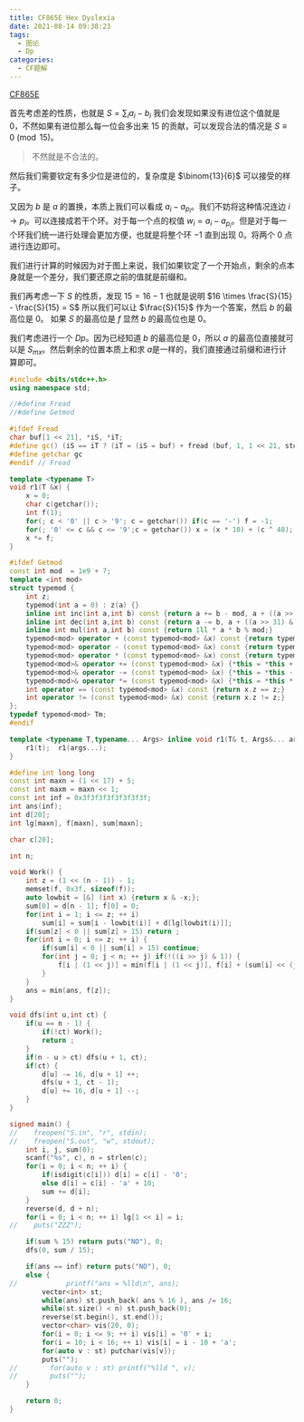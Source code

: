 ```yaml
---
title: CF865E Hex Dyslexia
date: 2021-08-14 09:38:23
tags:
  - 图论
  - Dp
categories:
  - CF题解
---
```



[CF865E](https://codeforces.com/problemset/problem/865/E)

首先考虑差的性质，也就是 $S = \sum_{i} a_i - b_i$ 我们会发现如果没有进位这个值就是 $0$，不然如果有进位那么每一位会多出来 $15$ 的贡献，可以发现合法的情况是 $S \equiv 0 \pmod {15}$。

> 不然就是不合法的。

然后我们需要钦定有多少位是进位的，复杂度是 $\binom{13}{6}$ 可以接受的样子。

又因为 $b$ 是 $a$ 的置换，本质上我们可以看成 $a_i - a_{p_i}$。我们不妨将这种情况连边 $i \to p_i$。可以连接成若干个环。对于每一个点的权值 $w_i = a_i - a_{p_i}$。但是对于每一个环我们统一进行处理会更加方便，也就是将整个环 $-1$ 直到出现 $0$。将两个 $0$ 点进行连边即可。

我们进行计算的时候因为对于图上来说，我们如果钦定了一个开始点，剩余的点本身就是一个差分，我们要还原之前的值就是前缀和。

我们再考虑一下 $S$ 的性质，发现 $15 = 16 - 1$ 也就是说明 $16 \times \frac{S}{15} - \frac{S}{15} = S$ 所以我们可以让 $\frac{S}{15}$ 作为一个答案，然后 $b$ 的最高位是 $0$。 如果 $S$ 的最高位是 $f$ 显然 $b$ 的最高位也是 $0$。

我们考虑进行一个 $Dp​$。因为已经知道 $b​$ 的最高位是 $0​$，所以 $a​$ 的最高位直接就可以是 $S_{mx}​$。然后剩余的位置本质上和求 $a​$ 是一样的，我们直接通过前缀和进行计算即可。

```cpp
#include <bits/stdc++.h>
using namespace std;

//#define Fread
//#define Getmod

#ifdef Fread
char buf[1 << 21], *iS, *iT;
#define gc() (iS == iT ? (iT = (iS = buf) + fread (buf, 1, 1 << 21, stdin), (iS == iT ? EOF : *iS ++)) : *iS ++)
#define getchar gc
#endif // Fread

template <typename T>
void r1(T &x) {
	x = 0;
	char c(getchar());
	int f(1);
	for(; c < '0' || c > '9'; c = getchar()) if(c == '-') f = -1;
	for(; '0' <= c && c <= '9';c = getchar()) x = (x * 10) + (c ^ 48);
	x *= f;
}

#ifdef Getmod
const int mod  = 1e9 + 7;
template <int mod>
struct typemod {
    int z;
    typemod(int a = 0) : z(a) {}
    inline int inc(int a,int b) const {return a += b - mod, a + ((a >> 31) & mod);}
    inline int dec(int a,int b) const {return a -= b, a + ((a >> 31) & mod);}
    inline int mul(int a,int b) const {return 1ll * a * b % mod;}
    typemod<mod> operator + (const typemod<mod> &x) const {return typemod(inc(z, x.z));}
    typemod<mod> operator - (const typemod<mod> &x) const {return typemod(dec(z, x.z));}
    typemod<mod> operator * (const typemod<mod> &x) const {return typemod(mul(z, x.z));}
    typemod<mod>& operator += (const typemod<mod> &x) {*this = *this + x; return *this;}
    typemod<mod>& operator -= (const typemod<mod> &x) {*this = *this - x; return *this;}
    typemod<mod>& operator *= (const typemod<mod> &x) {*this = *this * x; return *this;}
    int operator == (const typemod<mod> &x) const {return x.z == z;}
    int operator != (const typemod<mod> &x) const {return x.z != z;}
};
typedef typemod<mod> Tm;
#endif

template <typename T,typename... Args> inline void r1(T& t, Args&... args) {
    r1(t);  r1(args...);
}

#define int long long
const int maxn = (1 << 17) + 5;
const int maxm = maxn << 1;
const int inf = 0x3f3f3f3f3f3f3f3f;
int ans(inf);
int d[20];
int lg[maxn], f[maxn], sum[maxn];

char c[20];

int n;

void Work() {
    int z = (1 << (n - 1)) - 1;
    memset(f, 0x3f, sizeof(f));
    auto lowbit = [&] (int x) {return x & -x;};
    sum[0] = d[n - 1]; f[0] = 0;
    for(int i = 1; i <= z; ++ i)
        sum[i] = sum[i - lowbit(i)] + d[lg[lowbit(i)]];
    if(sum[z] < 0 || sum[z] > 15) return ;
    for(int i = 0; i <= z; ++ i) {
        if(sum[i] < 0 || sum[i] > 15) continue;
        for(int j = 0; j < n; ++ j) if(!((i >> j) & 1)) {
            f[i | (1 << j)] = min(f[i | (1 << j)], f[i] + (sum[i] << (j << 2)));
        }
    }
    ans = min(ans, f[z]);
}

void dfs(int u,int ct) {
    if(u == n - 1) {
        if(!ct) Work();
        return ;
    }
    if(n - u > ct) dfs(u + 1, ct);
    if(ct) {
        d[u] -= 16, d[u + 1] ++;
        dfs(u + 1, ct - 1);
        d[u] += 16, d[u + 1] --;
    }
}

signed main() {
//    freopen("S.in", "r", stdin);
//    freopen("S.out", "w", stdout);
    int i, j, sum(0);
    scanf("%s", c), n = strlen(c);
    for(i = 0; i < n; ++ i) {
        if(isdigit(c[i])) d[i] = c[i] - '0';
        else d[i] = c[i] - 'a' + 10;
        sum += d[i];
    }
    reverse(d, d + n);
    for(i = 0; i < n; ++ i) lg[1 << i] = i;
//    puts("ZZZ");

    if(sum % 15) return puts("NO"), 0;
    dfs(0, sum / 15);

    if(ans == inf) return puts("NO"), 0;
    else {
//            printf("ans = %lld\n", ans);
        vector<int> st;
        while(ans) st.push_back( ans % 16 ), ans /= 16;
        while(st.size() < n) st.push_back(0);
        reverse(st.begin(), st.end());
        vector<char> vis(20, 0);
        for(i = 0; i <= 9; ++ i) vis[i] = '0' + i;
        for(i = 10; i < 16; ++ i) vis[i] = i - 10 + 'a';
        for(auto v : st) putchar(vis[v]);
        puts("");
//        for(auto v : st) printf("%lld ", v);
//        puts("");
    }

	return 0;
}
```





